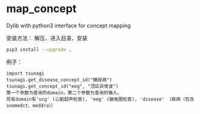 # map_concept
Dylib with python3 interface for concept mapping

安装方法：
解压、进入目录、安装
```bash
pip3 install --upgrade .
```

例子：
``` python3
import tsunagi
tsunagi.get_disease_concept_id("糖尿病")
tsunagi.get_concept_id("eeg", "顶区异常波")
第一个参数为查询的domain，第二个参数为查询的输入。
现有domain有'ucg' (心脏超声检查), 'eeg' (脑电图检查), 'disease' （疾病（包含snomedct、meddra））
```
